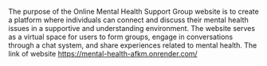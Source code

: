The purpose of the Online Mental Health Support Group website is
to create a platform where individuals can connect and discuss
their mental health issues in a supportive and understanding
environment. The website serves as a virtual space for users to
form groups, engage in conversations through a chat system, and
share experiences related to mental health.
The link of website
https://mental-health-afkm.onrender.com/
